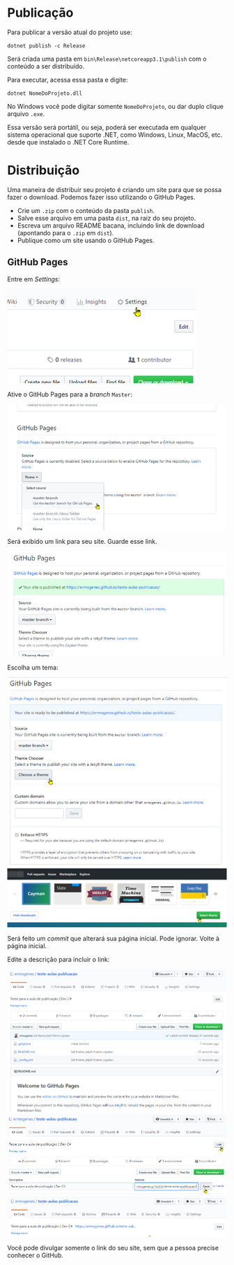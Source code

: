 # Publicação

Para publicar a versão atual do projeto use:

```
dotnet publish -c Release
```

Será criada uma pasta em `bin\Release\netcoreapp3.1\publish` com o conteúdo a ser distribuído.

Para executar, acessa essa pasta e digite:

```
dotnet NomeDoProjeto.dll
```

No Windows você pode digitar somente `NomeDoProjeto`, ou dar duplo clique arquivo `.exe`.

Essa versão será portátil, ou seja, poderá ser executada em qualquer sistema operacional que suporte .NET, como Windows, Linux, MacOS, etc. desde que instalado o .NET Core Runtime.

# Distribuição

Uma maneira de distribuir seu projeto é criando um site para que se possa fazer o download. Podemos fazer isso utilizando o GitHub Pages.

* Crie um `.zip` com o conteúdo da pasta `publish`.
* Salve esse arquivo em uma pasta `dist`, na raiz do seu projeto.
* Escreva um arquivo README bacana, incluindo link de download (apontando para o `.zip` em `dist`).
* Publique como um site usando o GitHub Pages.

## GitHub Pages

Entre em _Settings_:

![](publish000066.png)

Ative o GitHub Pages para a _branch_ `Master`:

![](publish000067.png)

Será exibido um link para seu site. Guarde esse link.

![](publish000077.png)

Escolha um tema:

![](publish000068.png)
![](publish000069.png)

Será feito um _commit_ que alterará sua página inicial. Pode ignorar. Volte à página inicial.

Edite a descrição para incluir o link:

![](publish000070.png)
![](publish000071.png)
![](publish000072.png)
![](publish000073.png)

Você pode divulgar somente o link do seu site, sem que a pessoa precise conhecer o GitHub.